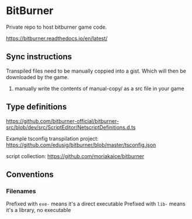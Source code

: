 # BitBurner

Private repo to host bitburner game code.

https://bitburner.readthedocs.io/en/latest/

## Sync instructions

Transpiled files need to be manually coppied into a gist.
Which will then be downloaded by the game.

1. manually write the contents of manual-copy/ as a src file in your game

## Type definitions

https://github.com/bitburner-official/bitburner-src/blob/dev/src/ScriptEditor/NetscriptDefinitions.d.ts

Example tsconfig transpilation project:
https://github.com/edusig/bitburner/blob/master/tsconfig.json

script collection:
https://github.com/moriakaice/bitburner

## Conventions

### Filenames

Prefixed with `exe-` means it's a direct executable
Prefixed with `lib-` means it's a library, no executable
